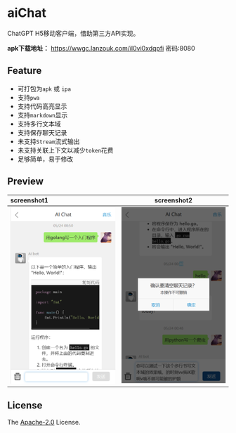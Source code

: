 # aiChat

ChatGPT H5移动客户端，借助第三方API实现。

**apk下载地址：**  <https://wwgc.lanzouk.com/il0vi0xdqpfi> 密码:8080

## Feature

- 可打包为`apk` 或 `ipa`
- 支持`pwa`
- 支持代码高亮显示
- 支持`markdown`显示
- 支持多行文本域
- 支持保存聊天记录
- 未支持`Stream`流式输出
- 未支持关联上下文以减少`token`花费
- 足够简单，易于修改

## Preview

| screenshot1 | screenshot2 |
|:-|--|
| ![page1](images/chat1.png) | ![page2](images/chat2.png) |


## License

The [Apache-2.0](https://www.apache.org/licenses/LICENSE-2.0) License.
